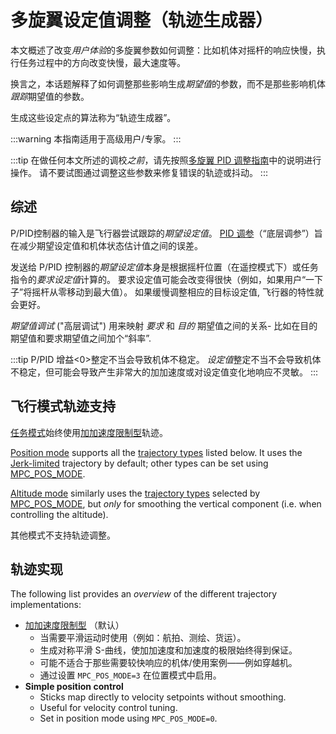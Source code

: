 # 多旋翼设定值调整（轨迹生成器）

本文概述了改变*用户体验*的多旋翼参数如何调整：比如机体对摇杆的响应快慢，执行任务过程中的方向改变快慢，最大速度等。

换言之，本话题解释了如何调整那些影响生成*期望值*的参数，而不是那些影响机体*跟踪*期望值的参数。

生成这些设定点的算法称为“轨迹生成器”。

:::warning
本指南适用于高级用户/专家。
:::

:::tip
在做任何本文所述的调校*之前*，请先按照[多旋翼 PID 调整指南](../config_mc/pid_tuning_guide_multicopter.md)中的说明进行操作。 请不要试图通过调整这些参数来修复错误的轨迹或抖动。
:::

## 综述

P/PID控制器的输入是飞行器尝试跟踪的*期望设定值*。 [PID 调参](../config_mc/pid_tuning_guide_multicopter.md)（“底层调参”）旨在减少期望设定值和机体状态估计值之间的误差。

发送给 P/PID 控制器的*期望设定值*本身是根据摇杆位置（在遥控模式下）或任务指令的*要求设定值*计算的。 要求设定值可能会改变得很快（例如，如果用户“一下子”将摇杆从零移动到最大值）。 如果缓慢调整相应的目标设定值, 飞行器的特性就会更好。

*期望值调试* ("高层调试") 用来映射 *要求* 和 *目的* 期望值之间的关系- 比如在目的期望值和要求期望值之间加个“斜率”.

:::tip
P/PID 增益<0>整定不当会导致机体不稳定。 *设定值*整定不当不会导致机体不稳定，但可能会导致产生非常大的加加速度或对设定值变化地响应不灵敏。 :::</p> 

<a id="modes"></a>

## 飞行模式轨迹支持

[任务模式](../flight_modes/mission.md)始终使用[加加速度限制型](../config_mc/mc_jerk_limited_type_trajectory.md)轨迹。

[Position mode](../flight_modes/position_mc.md) supports all the [trajectory types](#trajectory-implementations) listed below. It uses the [Jerk-limited](../config_mc/mc_jerk_limited_type_trajectory.md) trajectory by default; other types can be set using [MPC_POS_MODE](../advanced_config/parameter_reference.md#MPC_POS_MODE).

[Altitude mode](../flight_modes/altitude_mc.md) similarly uses the [trajectory types](#trajectory-implementations) selected by [MPC_POS_MODE](../advanced_config/parameter_reference.md#MPC_POS_MODE), but *only* for smoothing the vertical component (i.e. when controlling the altitude).

其他模式不支持轨迹调整。

## 轨迹实现

The following list provides an *overview* of the different trajectory implementations:

- [加加速度限制型](../config_mc/mc_jerk_limited_type_trajectory.md) （默认） 
  - 当需要平滑运动时使用（例如：航拍、测绘、货运）。
  - 生成对称平滑 S-曲线，使加加速度和加速度的极限始终得到保证。
  - 可能不适合于那些需要较快响应的机体/使用案例——例如穿越机。
  - 通过设置 `MPC_POS_MODE=3` 在位置模式中启用。
- **Simple position control** 
  - Sticks map directly to velocity setpoints without smoothing.
  - Useful for velocity control tuning.
  - Set in position mode using `MPC_POS_MODE=0`.